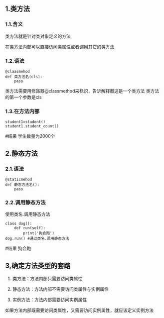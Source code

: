 ## 1.类方法

### 1.1.含义

类方法就是针对类对象定义的方法

在类方法内部可以直接访问类属性或者调用其它的类方法

### 1.2.语法

```
@claasmehod
def 类方法名(cls):
    pass
```

类方法需要用修饰器@classmethod来标识，告诉解释器这是一个类方法
类方法的第一个参数是cls

### 1.3.在方法内部

```
student1=student()
student1.student_count()
```

#结果
学生数量为2000个

## 2.静态方法

### 2.1.语法

```
@staticmehod
def 静态方法名():
    pass
```

### 2.2.调用静态方法

使用类名.调用静态方法

```
class dog():
    def run(self):
        print('狗会跑')
dog.run() #通过类名.调用静态方法
```

#结果
狗会跑

## 3,确定方法类型的套路

1. 类方法：方法内部只需要访问类属性

2. 静态方法：方法内部不需要访问类属性与实例属性

3. 实例方法：方法内部需要访问实例属性

如果方法内部既需要访问类属性，又需要访问实例属性，就应该定义实例方法
